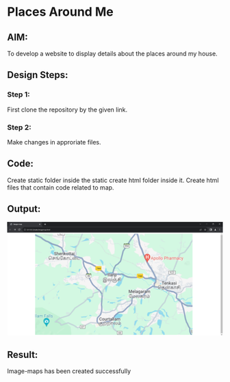 # Places Around Me
## AIM:
To develop a website to display details about the places around my house.

## Design Steps:

### Step 1:
First clone the repository by the given link.
### Step 2:
Make changes in approriate files.
## Code:
Create static folder inside the static create html folder inside it.
Create html files that contain code related to map.



## Output:
![image](imgmap.png)

## Result:
Image-maps has been created successfully